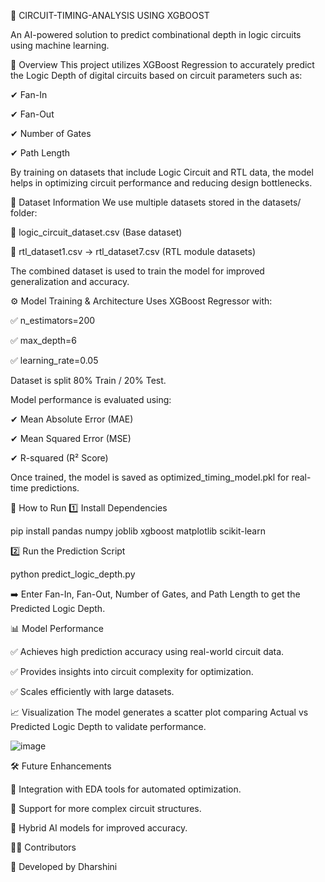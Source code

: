 🔹 CIRCUIT-TIMING-ANALYSIS USING XGBOOST

An AI-powered solution to predict combinational depth in logic circuits using machine learning.

📌 Overview
This project utilizes XGBoost Regression to accurately predict the Logic Depth of digital circuits based on circuit parameters such as:

✔ Fan-In 

✔ Fan-Out

✔ Number of Gates

✔ Path Length


By training on datasets that include Logic Circuit and RTL data, the model helps in optimizing circuit performance and reducing design bottlenecks.

📂 Dataset Information
We use multiple datasets stored in the datasets/ folder:

📌 logic_circuit_dataset.csv (Base dataset)

📌 rtl_dataset1.csv → rtl_dataset7.csv (RTL module datasets)


The combined dataset is used to train the model for improved generalization and accuracy.

⚙️ Model Training & Architecture
Uses XGBoost Regressor with:

✅ n_estimators=200

✅ max_depth=6

✅ learning_rate=0.05

Dataset is split 80% Train / 20% Test.

Model performance is evaluated using:

✔ Mean Absolute Error (MAE)

✔ Mean Squared Error (MSE)

✔ R-squared (R² Score)

Once trained, the model is saved as optimized_timing_model.pkl for real-time predictions.


🚀 How to Run
1️⃣ Install Dependencies

pip install pandas numpy joblib xgboost matplotlib scikit-learn

2️⃣ Run the Prediction Script

python predict_logic_depth.py

➡️ Enter Fan-In, Fan-Out, Number of Gates, and Path Length to get the Predicted Logic Depth.

📊 Model Performance

✅ Achieves high prediction accuracy using real-world circuit data.

✅ Provides insights into circuit complexity for optimization.

✅ Scales efficiently with large datasets.

📈 Visualization
The model generates a scatter plot comparing Actual vs Predicted Logic Depth to validate performance.

![image](https://github.com/user-attachments/assets/20f9a98e-924e-4a2b-a7a9-72155f98e97b)


🛠 Future Enhancements

🔹 Integration with EDA tools for automated optimization.

🔹 Support for more complex circuit structures.

🔹 Hybrid AI models for improved accuracy.

👨‍💻 Contributors

🚀 Developed by Dharshini

